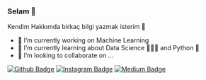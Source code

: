 ### Selam 👋




Kendim Hakkımda birkaç bilgi yazmak isterim 🤖

- 🔭 I’m currently working on Machine Learning
- 🌱 I’m currently learning about Data Science 👨🏻‍💻 and Python 🐍
- 👯 I’m looking to collaborate on ...

[![Github Badge](https://img.shields.io/badge/-Github-000?style=quare&labelColor=000&logo=Github&logoColor=white&link=link)](link) 
[![Instagram Badge](https://img.shields.io/badge/-Instagram-C13584?style=flat-quare&labelColor=C13584&logo=instagram&logoColor=white&link=link)](link) 
[![Medium Badge](https://img.shields.io/badge/-Medium-757575?style=flat-quare&labelColor=757575&logo=Medium&logoColor=white&link=link)](link) 


<!-- 🤔 Ask me about ...
- 💬 
- 📫 
- 😄 
- ⚡ 

<--
